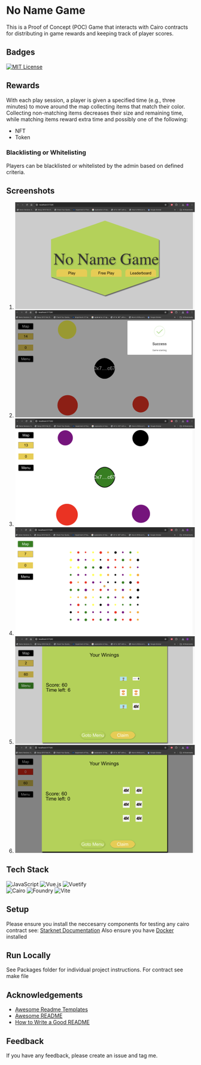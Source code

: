 
# No Name Game  

This is a Proof of Concept (POC) Game that interacts with Cairo contracts for distributing in game rewards and keeping track of player scores.

## Badges  

[![MIT License](https://img.shields.io/badge/License-MIT-green.svg)](https://choosealicense.com/licenses/mit/)  

## Rewards

With each play session, a player is given a specified time (e.g., three minutes) to move around the map collecting items that match their color. Collecting non-matching items decreases their size and remaining time, while matching items reward extra time and possibly one of the following:

- NFT
- Token

### Blacklisting or Whitelisting

Players can be blacklisted or whitelisted by the admin based on defined criteria.

## Screenshots  

1. ![App Screenshot 1](./screenshots/1.png)
2. ![App Screenshot 2](./screenshots/2.png)
3. ![App Screenshot 3](./screenshots/3.png)
4. ![App Screenshot 4](./screenshots/4.png)
5. ![App Screenshot 5](./screenshots/5.png)
6. ![App Screenshot 6](./screenshots/6.png)

## Tech Stack  

![JavaScript](https://img.shields.io/badge/JavaScript-%23323330.svg?style=for-the-badge&logo=javascript&logoColor=%23F7DF1E)
![Vue.js](https://img.shields.io/badge/Vue.js-%2335495e.svg?style=for-the-badge&logo=vuedotjs&logoColor=%234FC08D)
![Vuetify](https://img.shields.io/badge/Vuetify-1867C0?style=for-the-badge&logo=vuetify&logoColor=AEDDFF)  
![Cairo](https://img.shields.io/badge/Cairo-2674E5?style=for-the-badge&logo=cairo&logoColor=white)
![Foundry](https://img.shields.io/badge/Foundry-yellow?style=for-the-badge&logo=fondry-rs&logoColor=white)
![Vite](https://img.shields.io/badge/Vite-FF6C37?style=for-the-badge&logo=vite&logoColor=white)

## Setup

Please ensure you install the neccesarry components for testing any cairo contract see: <a href="https://book.starknet.io/ch02-01-basic-installation.html">Starknet Documentation</a>
Also ensure you have <a href="https://www.docker.com/products/docker-desktop/"> Docker</a> installed

## Run Locally  

See Packages folder for individual project instructions. For contract see make file

## Acknowledgements  

- [Awesome Readme Templates](https://awesomeopensource.com/project/elangosundar/awesome-README-templates)
- [Awesome README](https://github.com/matiassingers/awesome-readme)
- [How to Write a Good README](https://bulldogjob.com/news/449-how-to-write-a-good-readme-for-your-github-project)

## Feedback  

If you have any feedback, please create an issue and tag me.
